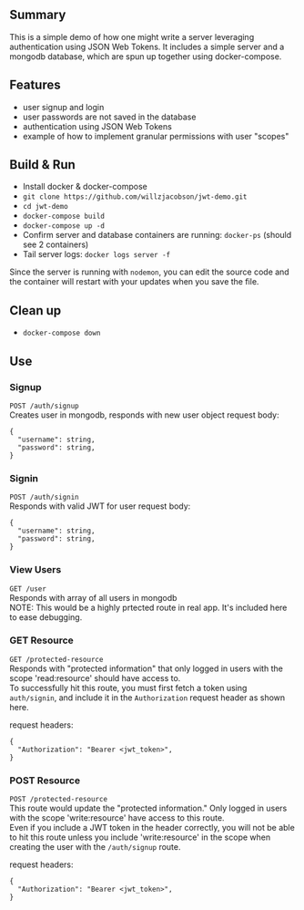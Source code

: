 ## Summary
This is a simple demo of how one might write a server leveraging authentication using JSON Web Tokens. It includes a simple server and a mongodb database, which are spun up together using docker-compose.

## Features
 - user signup and login  
 - user passwords are not saved in the database  
 - authentication using JSON Web Tokens  
 - example of how to implement granular permissions with user "scopes"  

## Build & Run
 - Install docker & docker-compose
 - `git clone https://github.com/willzjacobson/jwt-demo.git`  
 - `cd jwt-demo`  
 - `docker-compose build`  
 - `docker-compose up -d`  
 - Confirm server and database containers are running: `docker-ps` (should see 2 containers)  
 - Tail server logs: `docker logs server -f`  

Since the server is running with `nodemon`, you can edit the source code and the container will restart with your updates when you save the file.  

## Clean up
 - `docker-compose down`  

## Use

### Signup
`POST /auth/signup`  
Creates user in mongodb, responds with new user object
request body:
```
{
  "username": string,
  "password": string,
}
```

### Signin
`POST /auth/signin`  
Responds with valid JWT for user
request body:
```
{
  "username": string,
  "password": string,
}
```

### View Users
`GET /user`  
Responds with array of all users in mongodb  
NOTE: This would be a highly prtected route in real app. It's included here to ease debugging.  

### GET Resource
`GET /protected-resource`  
Responds with "protected information" that only logged in users with the scope 'read:resource' should have access to.  
To successfully hit this route, you must first fetch a token using `auth/signin`, and include it in the `Authorization` request header as shown here.  

request headers:
```
{
  "Authorization": "Bearer <jwt_token>",
}
```

### POST Resource
`POST /protected-resource`  
This route would update the "protected information." Only logged in users with the scope 'write:resource' have access to this route.  
Even if you include a JWT token in the header correctly, you will not be able to hit this route unless you include 'write:resource' in the scope when creating the user with the `/auth/signup` route.  

request headers:
```
{
  "Authorization": "Bearer <jwt_token>",
}
```
